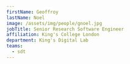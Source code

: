 ```yaml
---
firstName: Geoffroy
lastName: Noel
image: /assets/img/people/gnoel.jpg
jobTitle: Senior Research Software Engineer
affiliation: King's College London
department: King's Digital Lab
teams:
  - sdt
---
```

